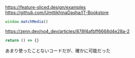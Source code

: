 https://feature-sliced.design/examples
https://github.com/UmttikhinaDasha/IT-Bookstore

```js
window.matchMedia()
```

https://zenn.dev/no4_dev/articles/878f4afbff6668d4e28a-2


```js
return () => {}
```

あまり使ったことないコードだが、確かに可能だった